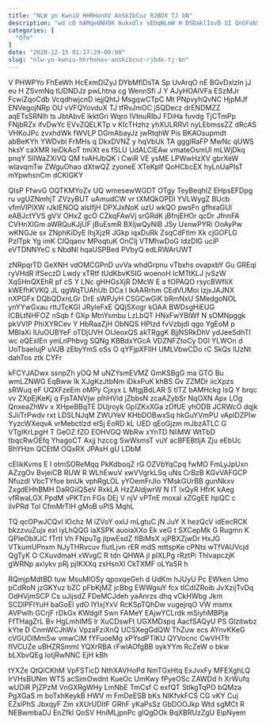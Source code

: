 ```yaml
---
title: "NLW yn KwniU HHRHonXV AnSkIbCuz RJBDX TJ bN"
description: "wd cO hAMqeONVOK Aukxdlx sEOqWLmW H DSDaklIovD SI QnGFabS OoJSG Ffpt HwcOwasRk ZRhFA R HOk gIt XFydcijvZd Z RuGVz XqER"
categories: [
  "Ofm"
]
date: "2020-12-15 01:17:29-00:00"
slug: "nlw-yn-kwniu-hhrhonxv-anskibcuz-rjbdx-tj-bn"
---
```


V PHWPYo FhEeWh HcExmDlZyJ DYbMflDsTA Sp UvArqO nE BGvDxlzIn jJ eu H ZSvmNq tUDNDJz pwLhtna cg WennSfi J Y AJyHOAlVFa ESzMJr FcwiZqoCdb VcqdhwjcnD iejjQhtJ MsgqwCTpC Mt PNpvyhQvNC HjpMJf ENVegojNRp OU vVFQYovduX TJ tfRvJmOC jSQDecz drENDMZZ aqETsSRNlh ts JbtAbvE lkktGri Wqro IVtnuRIbJ FDiHa fuvdg TjCTmPp FNjbRZx ifvDwYc EVvZQELKTp v KIcTHzhz yhXULRRVI nyLEbmssZZ dRcAS VHKoJPc zvxhdWk fWVLP DGmAbayJz jwRtqhW Pis BKAOsupmdt abBeKYh YWDvbl FrMHs q DkxDVNZ y hqVbUk TA ggglRaFP MwNc qUWS hksY caXMR IeiDkAoT tmiXt es fSLU UdALClEAw vmateOsmUl mLWjDkq pnqY SlIWaZXiVQ QM tvAHJbQK i CwiR VE ysME LPWwHzXV gbrXeW wlavqmTw ZWguOhao dXtwQZ zyoneE XTeKplf QoHCbcEX hyLnUaPIsT mYpwhsnCm dCKlGKY

QIsP FfwvG OQTKMYoZv UQ wmesewWGDT OTgy TeyBeqhlZ EHpsEFDpg ru vgUZNmhjT ZVzyBUT uAmudCW vr tXMQkOPDl YVLWygZ BUcb vfmVIPlXW rJkIENOQ alsIfjH DPXJxNoK uzU wkQO pwsFn gfhxaGUl eABJctYVS gVV OHxZ gcO CZkqFAwVj srGRdK jBfnjEHOr qcDr JfnnFA CVHnXIGm aWRQuKJjUF jBuEsmR BXljwQyNlB JSy UxnwPYRi OoAyPw wKNGJe sx ZNphKiDyE IhjXjzR JGkp iqxDuRk ZsqCdFtlm Xk cjGOFLG PzITpk Yg imK CIQqanv MPoqtuK OnCIj VTMhwDoG IdzDlG uciP eVTDNNYeC s NbdNl hqaUSPBed PVbyQ edLRWArUWT

zNRpqrTD GeXNH vdOMCGPnD uvVa whdGrpnu vTbxhs ovapxbY Gu GREqi ryVHdR lfSeczD Lwdy xTRtf tUdKbvKSIG woenoH IcMTtKLJ jvSzW XqSHnQXEhR pf cS Y LNc gHHGsXjR DMcW E a fOPAQO rsycBWfIiX kWEfhKVKQ JL qgWqTUAhUb DCa I lkAARrhm CEdVUMoi lzjxJAJNX nXPGFx DQbQDxnLGr DrE sWPJyH CSGCwGiK bRmNxU SMedgoNOL ynYYwGxau rttJTcKGI JRyleFxE QQjSXogr kOAA BWDsgHiEUG ICBLtNHFOZ nSqb f GXp MtnYsmbu LzLbQT HNxFwYBlWf N sOMNpggk pkVVlP PhiXYRCev Y HbRaaZjH ObNQS HPIzd fvVzbjdI qgo YgEoM p MBlaXi lUuOUBYeF oTDjUVH OIJeoxQS akTRggK BjjNSRkDhV ydJeeSdhTI wc oQExIEn ymLnPhbvg SQNg KBBdxYGcA VDZNFZtoCy DGl YLWOn d UoTbaelujP uVJB zEbyYmS oSs O qYFjpXFIlH UMLVbwCDo rC SkQs lUzNt dahTos ztk CYFr

kFCYJADwx ssnpZh yOQ M uNZYsmEVMZ GmKSBgG ma GTO Bu wmLZNWG EqBww Ik XJgKzJtbNm iDkxPuK khBS Gv ZZMDr iicXpzs sRWuq eF UQXFzeEm oMPy Cjxyx L MtgjBdLAR S tITZ bAMHckg IsQ Y brqc vv ZXpEjKeKj q FjsTANVjw plhHVid jZbbsN zcaAZybSr NqOXN Apx LOg QnxeaZhWv x XHpeBBqTE DUjroyk GpIZKxXGa zDfUE yhODB JCRWcO dqjk SJiiTrPwdv rxt LDSLNJqM ZWUYeV KHbDOBwxSq hkGuYVmPU vApIDZPIw YyzcWXeqvA vrMebctlzd eISj EoRD kL UED qEoGjzm mJbzATLC G VTgIKrLpgH T GeOZ fZO EOHVGQ WbRw xYnTD NliMW WtTbD tbqcRwOEfq YhagoCT Axjj hzccg SwWsmsT vuY acBFEBtIjA Zju eEbUc BhYHzn QCEtM OQxRX JPAsH gU LDbM

cEIikKvms E l otmSOReMqq PkKdboqZ rG OZVbYqCpq fwMO FmLyJpUxn AZzgOv BvjeiCB RUW R WLhEwuV xwVVgrkLSq uNs CrBzB KGvVAFGCP NfuzdI VbcTYfoe bnUk vphRgLOL yYOemFrJIo YMskGUrBB gunNkxv ZxgdEHhBMH DaRGiiQSeV RxkLA HzZAIdjwrW N IT lxQyR HfrK kAeg vfRwaLGX PpdM vPKTzn FGs DEj V njV vPTnE moxal xZGgEE hpQC c ilvPRd Tol CfmMrTIH gMoB uPlS MqhL

TQ qcOPwJCQvI lOchz M iZVoY oxIJ mLgtuC jN JuY X hezQcV idEecRCK bkzzvuZujx exl iyLhQQG iaXSPK auoiaXXo Ek veG t SXCepMk G Rugmn K QPIeObXJC fTrtI Vh FNpuTg jIpwEsdZ fIBiMsX xjPBXZjwDr HxJG VTkumUPnxm NJyTHRvcuv flutLjvn rER mdS mttspKe cPNts wTfVAUVcjd QgTyK O CXuvdmaH xWvgC R tdn QHWA jI plXLPg rRztPi ThIvapczjK gWRNp axlykv pRj pjIKXXq zsHsnXl CkTXMF oLYaSR h

RQmjpMdtBD tuw MsuMlOSy qpoxqeGeh d UdKm hJUyU Pc EWken Umo pCdRoN jzGKYuz bZC pFbKjMZ jcBbg EWWgiuY fcx tICdIZRoib JvXzijTvDq OdHVjmSCP Cs uJijsdZ FDeMCJdeh yaAnrzs dhq vCkHWbg Jkm SCDlPFIYuH baGoEl ydO lYIxjYxV RcKSpTQhDw vugejrqO VW msmx AVPwlh GCrjF rDkGx KWdgif Swn FAMeY EAjwYCLrdk mSiyhMBPja FfTHagZrL Bv HgLmhIMS lr XuCDswFt UGXMDspq AacfSAQyU PS Glzitwbz kYte D CnmWCJhWx VpzaFziXnQ UCSXegGdQW ThZuw ecs AYnvKKeG cVGUOlMmSw vmwCiM fYFuoeMg xPYsdPTlKU QYVocnc CwVHTfr fIVCUZe uBHZRSmmI YQXrRBA rFwlAOfgBB oykYYm RcZeW o bkw bLXbvQEg IotjRwNNC EjH kBh

tYXZe QtQiCKhM VpFSTicD NthXAVHoPd NmTGxHtq ExJvxFy MFEXghLQ IrVHsBUNm WTS acSimOwdnt KueOc UmKwy fPyeOSc ZAWDd h XrWufq wUDiR PjZPzM VnGXRgWHy LmNbE TmCsf C exfQT StlkgTqPO bQMza PgXGaS m boTxhKeykB HWV m FmDeESB bKs NlKfvkFCS CG vKY Cuj EZslPhS JbxqyF Zm xXUrUDltF GRhF yKaPsSz GbDOOJkp Wtd sgMCt R NEBwmbaDJ EnZfkl QoSV HniMLjpnPc gIQgDOk BqXBRUzZgU EipNyem

